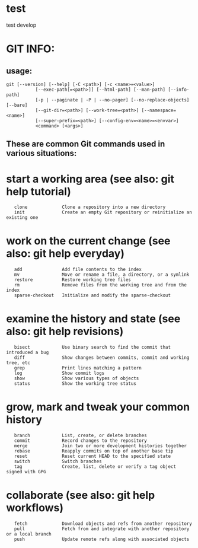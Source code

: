 # test
test develop

# GIT INFO:

## usage: 
```
git [--version] [--help] [-C <path>] [-c <name>=<value>]
           [--exec-path[=<path>]] [--html-path] [--man-path] [--info-path]
           [-p | --paginate | -P | --no-pager] [--no-replace-objects] [--bare]
           [--git-dir=<path>] [--work-tree=<path>] [--namespace=<name>]
           [--super-prefix=<path>] [--config-env=<name>=<envvar>]
           <command> [<args>]
```

## These are common Git commands used in various situations:

# start a working area (see also: git help tutorial)
```
   clone             Clone a repository into a new directory
   init              Create an empty Git repository or reinitialize an existing one
```

# work on the current change (see also: git help everyday)
```
   add               Add file contents to the index
   mv                Move or rename a file, a directory, or a symlink
   restore           Restore working tree files
   rm                Remove files from the working tree and from the index
   sparse-checkout   Initialize and modify the sparse-checkout
```

# examine the history and state (see also: git help revisions)
```
   bisect            Use binary search to find the commit that introduced a bug
   diff              Show changes between commits, commit and working tree, etc
   grep              Print lines matching a pattern
   log               Show commit logs
   show              Show various types of objects
   status            Show the working tree status
```

# grow, mark and tweak your common history
```
   branch            List, create, or delete branches
   commit            Record changes to the repository
   merge             Join two or more development histories together
   rebase            Reapply commits on top of another base tip
   reset             Reset current HEAD to the specified state
   switch            Switch branches
   tag               Create, list, delete or verify a tag object signed with GPG
```

# collaborate (see also: git help workflows)
```
   fetch             Download objects and refs from another repository
   pull              Fetch from and integrate with another repository or a local branch
   push              Update remote refs along with associated objects
```
